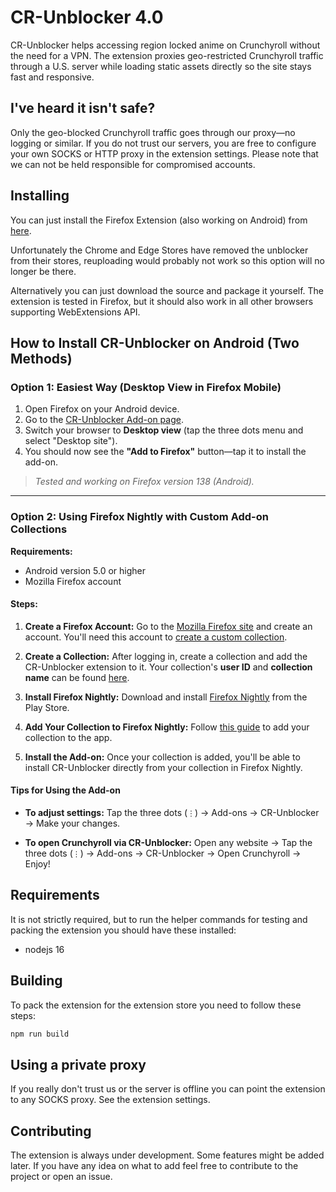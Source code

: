 # CR-Unblocker 4.0

CR-Unblocker helps accessing region locked anime on Crunchyroll without the need for a VPN. The extension proxies geo-restricted Crunchyroll traffic through a U.S. server while loading static assets directly so the site stays fast and responsive.

## I've heard it isn't safe?
Only the geo-blocked Crunchyroll traffic goes through our proxy—no logging or similar. If you do not trust our servers, you are free to configure your own SOCKS or HTTP proxy in the extension settings. Please note that we can not be held responsible for compromised accounts.

## Installing
You can just install the Firefox Extension (also working on Android) from [here](https://addons.mozilla.org/firefox/addon/crunchy-unblocker).

Unfortunately the Chrome and Edge Stores have removed the unblocker from their stores, reuploading would probably not work so this option will no longer be there.

Alternatively you can just download the source and package it yourself. The extension is tested in Firefox, but it should also work in all other browsers supporting WebExtensions API.

## How to Install CR-Unblocker on Android (Two Methods)

### **Option 1: Easiest Way (Desktop View in Firefox Mobile)**

1. Open Firefox on your Android device.
2. Go to the [CR-Unblocker Add-on page](https://addons.mozilla.org/en-US/firefox/addon/crunchy-unblocker/).
3. Switch your browser to **Desktop view** (tap the three dots menu and select "Desktop site").
4. You should now see the **"Add to Firefox"** button—tap it to install the add-on.

> *Tested and working on Firefox version 138 (Android).*

---

### **Option 2: Using Firefox Nightly with Custom Add-on Collections**

**Requirements:**

* Android version 5.0 or higher
* Mozilla Firefox account

#### Steps:

1. **Create a Firefox Account:**
   Go to the [Mozilla Firefox site](https://support.mozilla.org/en-US/kb/access-mozilla-services-firefox-account) and create an account.
   You'll need this account to [create a custom collection](https://support.mozilla.org/en-US/kb/how-use-collections-addonsmozillaorg).

2. **Create a Collection:**
   After logging in, create a collection and add the CR-Unblocker extension to it.
   Your collection's **user ID** and **collection name** can be found [here](https://addons.mozilla.org/en-US/firefox/collections/).

3. **Install Firefox Nightly:**
   Download and install [Firefox Nightly](https://play.google.com/store/apps/details?id=org.mozilla.fenix&hl=en_US) from the Play Store.

4. **Add Your Collection to Firefox Nightly:**
   Follow [this guide](https://blog.mozilla.org/addons/2020/09/29/expanded-extension-support-in-firefox-for-android-nightly/) to add your collection to the app.

5. **Install the Add-on:**
   Once your collection is added, you'll be able to install CR-Unblocker directly from your collection in Firefox Nightly.

#### **Tips for Using the Add-on**

* **To adjust settings:**
  Tap the three dots (`⋮`) → Add-ons → CR-Unblocker → Make your changes.

* **To open Crunchyroll via CR-Unblocker:**
  Open any website → Tap the three dots (`⋮`) → Add-ons → CR-Unblocker → Open Crunchyroll → Enjoy!

## Requirements

It is not strictly required, but to run the helper commands for testing and packing the extension you should have these installed:

* nodejs 16

## Building

To pack the extension for the extension store you need to follow these steps:

```bash
npm run build
```

## Using a private proxy
If you really don't trust us or the server is offline you can point the extension to any SOCKS proxy. See the extension settings.

## Contributing
The extension is always under development. Some features might be added later. If you have any idea on what to add feel free to contribute to the project or open an issue.
